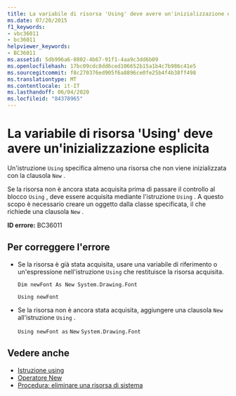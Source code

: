 ```yaml
---
title: La variabile di risorsa 'Using' deve avere un'inizializzazione esplicita
ms.date: 07/20/2015
f1_keywords:
- vbc36011
- bc36011
helpviewer_keywords:
- BC36011
ms.assetid: 5db996a6-0802-4b67-91f1-4aa9c3dd6b09
ms.openlocfilehash: 17bc09cdc8dd6ced106652b15a1b4c7b986c41e5
ms.sourcegitcommit: f8c270376ed905f6a8896ce0fe25b4f4b38ff498
ms.translationtype: MT
ms.contentlocale: it-IT
ms.lasthandoff: 06/04/2020
ms.locfileid: "84378965"
---
```

# <a name="using-resource-variable-must-have-an-explicit-initialization"></a>La variabile di risorsa 'Using' deve avere un'inizializzazione esplicita
Un'istruzione `Using` specifica almeno una risorsa che non viene inizializzata con la clausola `New` .  
  
 Se la risorsa non è ancora stata acquisita prima di passare il controllo al blocco `Using` , deve essere acquisita mediante l'istruzione `Using` . A questo scopo è necessario creare un oggetto dalla classe specificata, il che richiede una clausola `New` .  
  
 **ID errore:** BC36011  
  
## <a name="to-correct-this-error"></a>Per correggere l'errore  
  
- Se la risorsa è già stata acquisita, usare una variabile di riferimento o un'espressione nell'istruzione `Using` che restituisce la risorsa acquisita.  
  
     `Dim newFont As New System.Drawing.Font`  
  
     `Using newFont`  
  
- Se la risorsa non è ancora stata acquisita, aggiungere una clausola `New` all'istruzione `Using` .  
  
     `Using newFont as`   `New`   `System.Drawing.Font`  
  
## <a name="see-also"></a>Vedere anche

- [Istruzione using](../language-reference/statements/using-statement.md)
- [Operatore New](../language-reference/operators/new-operator.md)
- [Procedura: eliminare una risorsa di sistema](../programming-guide/language-features/control-flow/how-to-dispose-of-a-system-resource.md)
